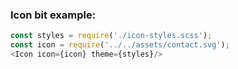 ### Icon bit example:

```js
const styles = require('./icon-styles.scss');
const icon = require('../../assets/contact.svg');
<Icon icon={icon} theme={styles}/>
```